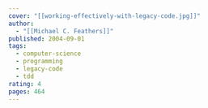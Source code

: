 ```yaml
---
cover: "[[working-effectively-with-legacy-code.jpg]]"
author:
  - "[[Michael C. Feathers]]"
published: 2004-09-01
tags:
  - computer-science
  - programming
  - legacy-code
  - tdd
rating: 4
pages: 464
---
```


